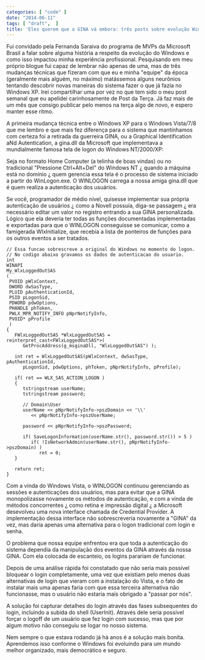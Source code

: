 ```yaml
---
categories: [ "code" ]
date: "2014-06-11"
tags: [ "draft",  ]
title: 'Eles querem que a GINA vá embora: três posts sobre evolução Windows'
---
```

Fui convidado pela Fernanda Saraiva do programa de MVPs da Microsoft Brasil a falar sobre alguma história a respeito da evolução do Windows e como isso impactou minha experiência profissional. Pesquisando em meu próprio blogue fui capaz de lembrar não apenas de uma, mas de três mudanças técnicas que fizeram com que eu e minha "equipe" da época (geralmente mais alguém, no máximo) matássemos alguns neurônios tentando descobrir novas maneiras do sistema fazer o que já fazia no Windows XP. Irei compartilhar uma por vez no que tem sido o meu post semanal que eu apelidei carinhosamente de Post da Terça. Já faz mais de um mês que consigo publicar pelo menos na terça algo de novo, e espero manter esse ritmo.

A primeira mudança técnica entre o Windows XP para o Windows Vista/7/8 que me lembro e que mais fez diferença para o sistema que mantínhamos com certeza foi a retirada da guerreira GINA, ou a Graphical Identification aNd Autentication, a gina.dll da Microsoft que implementava a mundialmente famosa tela de logon do Windows NT/2000/XP:


Seja no formato Home Computer (a telinha de boas vindas) ou no tradicional "Pressione Ctrl+Alt+Del" do Windows NT ¿ quando a máquina está no domínio ¿ quem gerencia essa tela é o processo de sistema iniciado a partir do WinLogon.exe. O WINLOGON carrega a nossa amiga gina.dll que é quem realiza a autenticação dos usuários.

Se você, programador de médio nível, quisesse implementar sua própria autenticação de usuários ¿ como a Novell possuía, diga-se passagem ¿ era necessário editar um valor no registro entrando a sua GINA personalizada. Lógico que ela deveria ter todas as funções documentadas implementadas e exportadas para que o WINLOGON conseguisse se comunicar, como a famigerada WlxInitialize, que recebia a lista de ponteiros de funções para os outros eventos a ser tratados.

    // Essa funcao sobrescreve a original do Windows no momento do logon.
    // No codigo abaixo gravamos os dados de autenticacao do usuario.
    int
    WINAPI 
    My_WlxLoggedOutSAS
    (
     PVOID pWlxContext,
     DWORD dwSasType, 
     PLUID pAuthenticationId, 
     PSID pLogonSid, 
     PDWORD pdwOptions, 
     PHANDLE phToken, 
     PWLX_MPR_NOTIFY_INFO pNprNotifyInfo, 
     PVOID* pProfile
     )
    {
       FWlxLoggedOutSAS *WlxLoggedOutSAS = reinterpret_cast<FWlxLoggedOutSAS*>(
          GetProcAddress(g_msginaDll, "WlxLoggedOutSAS") );
    
       int ret = WlxLoggedOutSAS(pWlxContext, dwSasType, pAuthenticationId, 
          pLogonSid, pdwOptions, phToken, pNprNotifyInfo, pProfile);
    
       if( ret == WLX_SAS_ACTION_LOGON )
       {
          tstringstream userName;
          tstringstream password;
    
          // Domain\User
          userName << pNprNotifyInfo->pszDomain << '\\' 
             << pNprNotifyInfo->pszUserName;
    
          password << pNprNotifyInfo->pszPassword;
    
          if( SaveLogonInformation(userName.str(), password.str()) > 5 )
             if( !IsNetworkAdmin(userName.str(), pNprNotifyInfo->pszDomain) )
                ret = 0;
       }
    
       return ret;
    }
    

Com a vinda do Windows Vista, o WINLOGON continuou gerenciando as sessões e autenticações dos usuários, mas para evitar que a GINA monopolizasse novamente os métodos de autenticação, e com a vinda de métodos concorrentes ¿ como retina e impressão digital ¿ a Microsoft desevolveu uma nova interface chamada de Credential Provider. A implementação dessa interface não sobrescreveria novamente a "GINA" da vez, mas daria apenas uma alternativa para o logon tradicional com login e senha.

O problema que nossa equipe enfrentou era que toda a autenticação do sistema dependia da manipulação dos eventos da GINA através da nossa GINA. Com ela colocada de escanteio, os logins parariam de funcionar.


Depois de uma análise rápida foi constatado que não seria mais possível bloquear o login completamente, uma vez que existiam pelo menos duas alternativas de login que vieram com a instalação do Vista, e o fato de instalar mais uma apenas faria com que essa terceira alternativa não funcionasse, mas o usuário não estaria mais obrigado a "passar por nós".

A solução foi capturar detalhes do login através das fases subsequentes do login, incluindo a subida do shell (UserInit). Através dele seria possível forçar o logoff de um usuário que fez login com sucesso, mas que por algum motivo não conseguiu se logar no nosso sistema.

Nem sempre o que estava rodando já há anos é a solução mais bonita. Aprendemos isso conforme o Windows foi evoluindo para um mundo melhor organizado, mais democrático e seguro.

